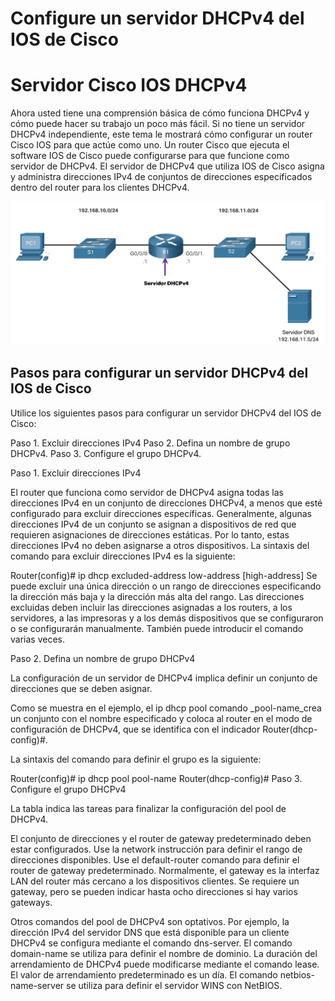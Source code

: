 # Configure un servidor DHCPv4 del IOS de Cisco

# Servidor Cisco IOS DHCPv4
Ahora usted tiene una comprensión básica de cómo funciona DHCPv4 y cómo puede hacer su trabajo un poco más fácil. Si no tiene un servidor DHCPv4 independiente, este tema le mostrará cómo configurar un router Cisco IOS para que actúe como uno. Un router Cisco que ejecuta el software IOS de Cisco puede configurarse para que funcione como servidor de DHCPv4. El servidor de DHCPv4 que utiliza IOS de Cisco asigna y administra direcciones IPv4 de conjuntos de direcciones especificados dentro del router para los clientes DHCPv4.

<img src="./img/dhcp_server_1.png" alt="dhcp" border="0">

## Pasos para configurar un servidor DHCPv4 del IOS de Cisco
Utilice los siguientes pasos para configurar un servidor DHCPv4 del IOS de Cisco:

Paso 1. Excluir direcciones IPv4
Paso 2. Defina un nombre de grupo DHCPv4.
Paso 3. Configure el grupo DHCPv4.

Paso 1. Excluir direcciones IPv4

El router que funciona como servidor de DHCPv4 asigna todas las direcciones IPv4 en un conjunto de direcciones DHCPv4, a menos que esté configurado para excluir direcciones específicas. Generalmente, algunas direcciones IPv4 de un conjunto se asignan a dispositivos de red que requieren asignaciones de direcciones estáticas. Por lo tanto, estas direcciones IPv4 no deben asignarse a otros dispositivos. La sintaxis del comando para excluir direcciones IPv4 es la siguiente:

Router(config)# ip dhcp excluded-address low-address [high-address]
Se puede excluir una única dirección o un rango de direcciones especificando la dirección más baja y la dirección más alta del rango. Las direcciones excluidas deben incluir las direcciones asignadas a los routers, a los servidores, a las impresoras y a los demás dispositivos que se configuraron o se configurarán manualmente. También puede introducir el comando varias veces.

Paso 2. Defina un nombre de grupo DHCPv4

La configuración de un servidor de DHCPv4 implica definir un conjunto de direcciones que se deben asignar.

Como se muestra en el ejemplo, el ip dhcp pool comando _pool-name_crea un conjunto con el nombre especificado y coloca al router en el modo de configuración de DHCPv4, que se identifica con el indicador Router(dhcp-config)#.

La sintaxis del comando para definir el grupo es la siguiente:

Router(config)# ip dhcp pool pool-name
Router(dhcp-config)# 
Paso 3. Configure el grupo DHCPv4

La tabla indica las tareas para finalizar la configuración del pool de DHCPv4.

El conjunto de direcciones y el router de gateway predeterminado deben estar configurados. Use la network instrucción para definir el rango de direcciones disponibles. Use el default-router comando para definir el router de gateway predeterminado. Normalmente, el gateway es la interfaz LAN del router más cercano a los dispositivos clientes. Se requiere un gateway, pero se pueden indicar hasta ocho direcciones si hay varios gateways.

Otros comandos del pool de DHCPv4 son optativos. Por ejemplo, la dirección IPv4 del servidor DNS que está disponible para un cliente DHCPv4 se configura mediante el comando dns-server. El comando domain-name se utiliza para definir el nombre de dominio. La duración del arrendamiento de DHCPv4 puede modificarse mediante el comando lease. El valor de arrendamiento predeterminado es un día. El comando netbios-name-server se utiliza para definir el servidor WINS con NetBIOS.